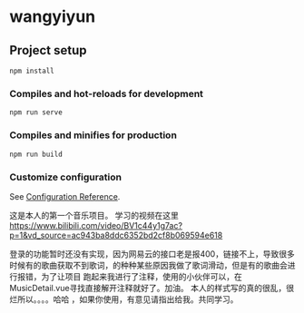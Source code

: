 # wangyiyun

## Project setup
```
npm install
```

### Compiles and hot-reloads for development
```
npm run serve
```

### Compiles and minifies for production
```
npm run build
```

### Customize configuration
See [Configuration Reference](https://cli.vuejs.org/config/).

这是本人的第一个音乐项目。
学习的视频在这里
https://www.bilibili.com/video/BV1c44y1g7ac?p=1&vd_source=ac943ba8ddc6352bd2cf8b069594e618

登录的功能暂时还没有实现，因为网易云的接口老是报400，链接不上，导致很多时候有的歌曲获取不到歌词，的种种某些原因我做了歌词滑动，但是有的歌曲会进行报错，为了让项目
跑起来我进行了注释，使用的小伙伴可以，在MusicDetail.vue寻找直接解开注释就好了。加油。
本人的样式写的真的很乱，很烂所以。。。。哈哈 ，如果你使用，有意见请指出给我。共同学习。
